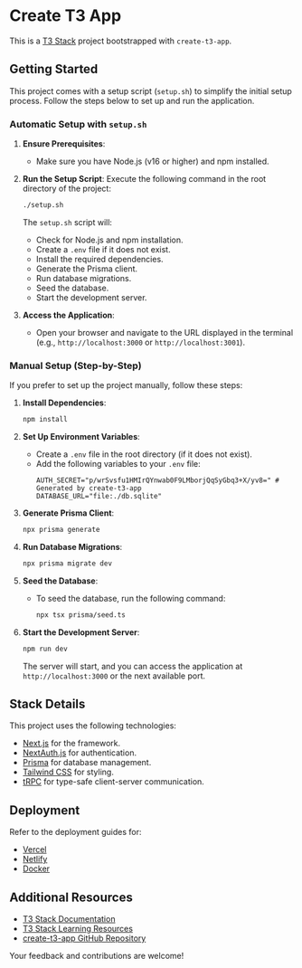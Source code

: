 # Create T3 App

This is a [T3 Stack](https://create.t3.gg/) project bootstrapped with `create-t3-app`.

## Getting Started

This project comes with a setup script (`setup.sh`) to simplify the initial setup process. Follow the steps below to set up and run the application.

### Automatic Setup with `setup.sh`

1. **Ensure Prerequisites**:
   - Make sure you have Node.js (v16 or higher) and npm installed.

2. **Run the Setup Script**:
   Execute the following command in the root directory of the project:
   ```bash
   ./setup.sh
   ```

   The `setup.sh` script will:
   - Check for Node.js and npm installation.
   - Create a `.env` file if it does not exist.
   - Install the required dependencies.
   - Generate the Prisma client.
   - Run database migrations.
   - Seed the database.
   - Start the development server.

3. **Access the Application**:
   - Open your browser and navigate to the URL displayed in the terminal (e.g., `http://localhost:3000` or `http://localhost:3001`).

### Manual Setup (Step-by-Step)

If you prefer to set up the project manually, follow these steps:

1. **Install Dependencies**:
   ```bash
   npm install
   ```

2. **Set Up Environment Variables**:
   - Create a `.env` file in the root directory (if it does not exist).
   - Add the following variables to your `.env` file:
     ```env
     AUTH_SECRET="p/wrSvsfu1HMIrQYnwab0F9LMborjQqSyGbq3+X/yv8=" # Generated by create-t3-app
     DATABASE_URL="file:./db.sqlite"
     ```

3. **Generate Prisma Client**:
   ```bash
   npx prisma generate
   ```

4. **Run Database Migrations**:
   ```bash
   npx prisma migrate dev
   ```

5. **Seed the Database**:
   - To seed the database, run the following command:
     ```bash
     npx tsx prisma/seed.ts
     ```

6. **Start the Development Server**:
   ```bash
   npm run dev
   ```

   The server will start, and you can access the application at `http://localhost:3000` or the next available port.

## Stack Details

This project uses the following technologies:

- [Next.js](https://nextjs.org) for the framework.
- [NextAuth.js](https://next-auth.js.org) for authentication.
- [Prisma](https://prisma.io) for database management.
- [Tailwind CSS](https://tailwindcss.com) for styling.
- [tRPC](https://trpc.io) for type-safe client-server communication.

## Deployment

Refer to the deployment guides for:

- [Vercel](https://create.t3.gg/en/deployment/vercel)
- [Netlify](https://create.t3.gg/en/deployment/netlify)
- [Docker](https://create.t3.gg/en/deployment/docker)

## Additional Resources

- [T3 Stack Documentation](https://create.t3.gg/)
- [T3 Stack Learning Resources](https://create.t3.gg/en/faq#what-learning-resources-are-currently-available)
- [create-t3-app GitHub Repository](https://github.com/t3-oss/create-t3-app)

Your feedback and contributions are welcome!
